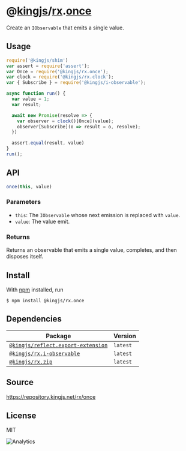 # @[kingjs][@kingjs]/[rx][ns0].[once][ns1]
Create an `IObservable` that emits a single value.
## Usage
```js
require('@kingjs/shim')
var assert = require('assert');
var Once = require('@kingjs/rx.once');
var clock = require('@kingjs/rx.clock');
var { Subscribe } = require('@kingjs/i-observable');

async function run() {
  var value = 1;
  var result;

  await new Promise(resolve => {
    var observer = clock()[Once](value);
    observer[Subscribe](o => result = o, resolve);
  })

  assert.equal(result, value)
}
run();
```

## API
```ts
once(this, value)
```

### Parameters
- `this`: The `IObservable` whose next emission is replaced with `value`.
- `value`: The value emit.
### Returns
Returns an observable that emits a single value, completes, and then disposes itself.


## Install
With [npm](https://npmjs.org/) installed, run
```
$ npm install @kingjs/rx.once
```
## Dependencies
|Package|Version|
|---|---|
|[`@kingjs/reflect.export-extension`](https://www.npmjs.com/package/@kingjs/reflect.export-extension)|`latest`|
|[`@kingjs/rx.i-observable`](https://www.npmjs.com/package/@kingjs/rx.i-observable)|`latest`|
|[`@kingjs/rx.zip`](https://www.npmjs.com/package/@kingjs/rx.zip)|`latest`|
## Source
https://repository.kingjs.net/rx/once
## License
MIT

![Analytics](https://analytics.kingjs.net/rx/once)

[@kingjs]: https://www.npmjs.com/package/kingjs
[ns0]: https://www.npmjs.com/package/@kingjs/rx
[ns1]: https://www.npmjs.com/package/@kingjs/rx.once
